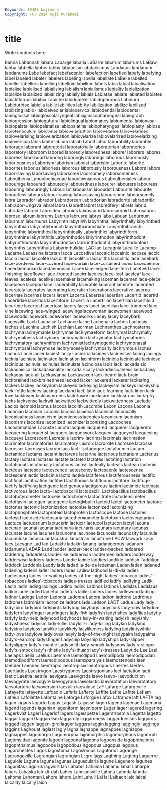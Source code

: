 ```yaml
---
Keywords: 19428 kojimura
Copyright: (C) 2024 Koji Murakami
---
```


# title

Write contents here.



banna Labannah
labara Labarge labaria LaBarre labarum labarums LaBaw labba labbella labber
labby labdacism labdacismus Labdacus labdanum labdanums Labe labefact labefactation labefaction
labefied labefy labefying label labeled labeler labelers labeling labella labellate
LaBelle labelled labeller labellers labelling labelloid labellum labels labia labial
labialisation labialise labialised labialising labialism labialismus labiality labialization labialize labialized
labializing labially labials Labiatae labiate labiated labiates labiatiflorous labibia Labiche
labidometer labidophorous Labidura Labiduridae labiella labile labilities lability labilization labilize
labilized labilizing labio- labioalveolar labiocervical labiodendal labiodental labioglossal labioglossolaryngeal labioglossopharyngeal
labiograph labiogression labioguttural labiolingual labiomancy labiomental labionasal labiopalatal labiopalatalize labiopalatine
labiopharyngeal labioplasty labiose labiotenaculum labiovelar labiovelarisation labiovelarise labiovelarised labiovelarising labiovelarization
labiovelarize labiovelarized labiovelarizing labioversion labis labite labium lablab Labolt labor
laborability laborable laborage laborant laboratorial laboratorially laboratorian laboratories laboratory labordom
labored laboredly laboredness laborer laborers labores laboress laborhood laboring laboringly
laborings laborious laboriously laboriousness Laborism laborism laborist laboristic Laborite laborite
laborites laborius laborless laborous laborously laborousness Labors labors labor-saving laborsaving
laborsome laborsomely laborsomeness Laboulbenia Laboulbeniaceae laboulbeniaceous Laboulbeniales labour labourage laboured
labouredly labouredness labourer labourers labouress labouring labouringly Labourism labourism labourist
Labourite labourite labourless labours labour-saving laboursaving laboursome laboursomely labra Labrador
labrador Labradorean Labradorian labradorite labradoritic Labrador-Ungava labral labras labredt labret
labretifery labrets labrid Labridae labroid Labroidea labroids labrosaurid labrosauroid Labrosaurus
labrose labrum labrums Labrus labrusca labrys labs Labuan Laburnum laburnum
laburnums Labyrinth labyrinth labyrinthal labyrinthally labyrinthed labyrinthian labyrinthibranch labyrinthibranchiate Labyrinthibranchii
labyrinthic labyrinthical labyrinthically Labyrinthici labyrinthiform labyrinthine labyrinthitis Labyrinthodon labyrinthodon labyrinthodont
Labyrinthodonta labyrinthodontian labyrinthodontid labyrinthodontoid labyrinths Labyrinthula Labyrinthulidae LAC lac Lacagnia
Lacaille Lacamp Lacarne Lacassine lacatan lacca Laccadive laccaic laccainic laccase
laccic laccin laccol laccolite laccolith laccolithic laccoliths laccolitic lace lacebark
lace-bordered lace-covered lace-curtain lace-curtained laced Lacedaemon Lacedaemonian lacedaemonian Lacee lace-edged
lace-fern Lacefield lace-finishing laceflower lace-fronted laceier laceiest lace-leaf laceleaf lace-leaves
laceless lacelike lacemaker lacemaking laceman lacemen lace-piece lacepiece lacepod lacer
lacerability lacerable lacerant lacerate lacerated lacerately lacerates lacerating laceration lacerations
lacerative lacerna lacernae lacernas lacers lacert Lacerta Lacertae lacertian Lacertid
lacertid Lacertidae lacertids lacertiform Lacertilia Lacertilian lacertilian lacertiloid lacertine lacertoid
lacertose lacery laces lacet lacetilian lace-trimmed lace-vine lacewing lace-winged lacewings
lacewoman lacewomen lacewood lacewoods lacework laceworker laceworks Lacey lacey laceybark
Laceyville Lach Lachaise Lachance lache Lachenalia laches Lachesis lachesis Lachine
Lachish Lachlan Lachman Lachnanthes Lachnosterna lachryma lachrymable lachrymae lachrymaeform lachrymal
lachrymally lachrymalness lachrymary lachrymation lachrymator lachrymatories lachrymatory lachrymiform lachrymist lachrymogenic
lachrymonasal lachrymosal lachrymose lachrymosely lachrymosity lachrymous lachsa Lachus Lacie lacier
laciest lacily Lacinaria laciness lacinesses lacing lacings lacinia laciniate laciniated
laciniation laciniform laciniola laciniolate laciniose lacinious lacinula lacinulas lacinulate lacinulose
lacis lack lackadaisic lackadaisical lackadaisicality lackadaisically lackadaisicalness lackadaisy lackaday lack-all
Lackawanna Lackawaxen lack-beard lack-brain lackbrained lackbrainedness lacked lacker lackered lackerer
lackering lackers lackey lackeydom lackeyed lackeying lackeyism lackeys lackeyship lack-fettle
lackies lacking lackland lack-latin lack-learning lack-linen lack-love lackluster lacklusterness lack-lustre
lacklustre lacklustrous lack-pity lacks lacksense lackwit lackwitted lackwittedly lackwittedness Laclede
Laclos lacmoid lacmus lacoca lacolith Lacombe Lacon Lacona Laconia Laconian
laconian Laconic laconic laconica laconical laconically laconicalness laconicism laconicness laconics
laconicum laconism laconisms laconize laconized laconizer laconizing Lacoochee Lacosomatidae Lacoste
Lacota lacquer lacquered lacquerer lacquerers lacquering lacquerist lacquers lacquerwork lacquey
lacqueyed lacqueying lacqueys Lacrescent Lacretelle lacrim- lacrimal lacrimals lacrimation lacrimator
lacrimatories lacrimatory Lacroix lacroixite Lacrosse lacrosse lacrosser lacrosses lacrym lacs
lact- lactagogue lactalbumin lactam lactamide lactams lactant lactarene lactarine lactarious
lactarium Lactarius lactary lactase lactases lactate lactated lactates lactating lactation
lactational lactationally lactations lacteal lacteally lacteals lactean lactenin lacteous lactesce
lactescence lactescency lactescenle lactescense lactescent lactic lacticinia lactid lactide lactiferous
lactiferousness lactific lactifical lactification lactified lactiflorous lactifluous lactiform lactifuge lactify
lactifying lactigenic lactigenous lactigerous lactim lactimide lactinate lactivorous lacto lacto-
lactobaccilli lactobacilli Lactobacillus lactobacillus lactobutyrometer lactocele lactochrome lactocitrate lactodensimeter lactoflavin
lactogen lactogenic lactoglobulin lactoid lactol lactometer lactone lactones lactonic lactonization
lactonize lactonized lactonizing lactophosphate lactoproteid lactoprotein lactoscope lactose lactoses lactosid
lactoside lactosuria lactothermometer lactotoxin lactovegetarian Lactuca lactucarium lactucerin lactucin lactucol
lactucon lactyl lacuna lacunae lacunal lacunar lacunaria lacunaris lacunars lacunary
lacunas lacunate lacune lacunes lacunome lacunose lacunosis lacunosity lacunule lacunulose
lacuscular lacustral lacustrian lacustrine LACW lacwork Lacy lacy Lacygne Lad
lad Ladakhi ladakin ladang ladanigerous ladanum ladanums LADAR Ladd ladder
ladder-back ladder-backed laddered laddering ladderless ladderlike ladderman laddermen ladders ladderway
ladderwise laddery laddess Laddie laddie laddies laddikie laddish l'addition laddock
Laddonia Laddy lade laded la-de-da lademan Laden laden ladened ladening
ladens lader laders lades Ladew ladhood la-di-da ladies Ladiesburg ladies-in-waiting
ladies-of-the-night ladies'-tobacco ladies'-tobaccoes ladies'-tobaccos ladies-tresses ladified ladify ladifying Ladik Ladin
ladin lading ladings Ladino ladino Ladinos ladinos Ladislas Ladislaus ladkin
ladle ladled ladleful ladlefuls ladler ladlers ladles ladlewood ladling ladner
Ladoga Ladon Ladonia Ladonna Ladora ladron ladrone Ladrones ladrones ladronism
ladronize ladrons lads Ladson LADT Ladue Lady lady lady-bird ladybird
ladybirds ladybug ladybugs ladyclock lady-cow ladydom ladyfern ladyfinger ladyfingers lady-fish
ladyfish ladyfishes ladyflies ladyfly ladyfy lady-help ladyhood ladyhoods lady-in-waiting ladyish
ladyishly ladyishness ladyism lady-killer ladykiller lady-killing ladykin ladykind ladykins ladyless
ladylike ladylikely ladylikeness ladyling ladylintywhite lady-love ladylove ladyloves ladyly lady-of-the-night
ladypalm ladypalms lady's-eardrop ladysfinger Ladyship ladyship ladyships lady-slipper ladyslipper lady's-mantle
Ladysmith lady-smock ladysnow lady's-slipper lady's-smock lady's-thistle lady's-thumb lady's-tresses Ladytide Lae
Lael Laelaps Laelia Laelius Laemmle laemodipod Laemodipoda laemodipodan laemodipodiform laemodipodous
laemoparalysis laemostenosis laen laender Laennec laeotropic laeotropism laeotropous Laertes laertes
Laertiades Laestrygon Laestrygones Laestrygonians laet laetation laeti laetic Laetitia laetrile
laevigate Laevigrada laevo laevo- laevoduction laevogyrate laevogyre laevogyrous laevolactic laevorotation
laevorotatory laevotartaric laevoversion laevulin laevulose LaF Lafarge Lafargeville Lafayette lafayette
Lafcadio Laferia Lafferty Laffite Lafite Lafitte Laflam Lafleur Lafollette Lafontaine
Laforge Laforgue Lafox Lafrance laft LAFTA lag lagan lagans lagarto
Lagas Lagash Lagasse lagen lagena lagenae Lagenaria lagend lagends lagenian
lageniform lageniporm Lager lager lagered lagering Lagerkvist Lagerl Lagerlof lagers
lagerspetze Lagerstroemia Lagetta lagetto laggar laggard laggardism laggardly laggardness laggardnesses
laggards lagged laggen laggen-gird lagger laggers laggin lagging laggingly laggings
laggins Laghouat laglast lagly lagna lagnappe lagnappes lagniappe lagniappes lagomorph
Lagomorpha lagomorphic lagomorphous lagomrph Lagomyidae lagonite lagoon lagoonal lagoons lagoonside
lagophthalmos lagophthalmus lagopode lagopodous lagopous Lagopus lagopus Lagorchestes Lagos lagostoma
Lagostomus Lagothrix Lagrange Lagrangeville Lagrangian lagrangian Lagro lags Lagthing Lagting
Laguerre Laguiole Laguna laguna lagunas Laguncularia lagune Lagunero lagunes Lagunitas
Lagurus lagwort lah Lahabra Lahaina Lahamu lahar Laharpe lahars Lahaska
lah-di-dah Lahey Lahmansville Lahmu Lahnda lahnda Lahoma Lahontan Lahore lahore
Lahti Lahuli Lai lai Laibach laic laical laicality laically laich
